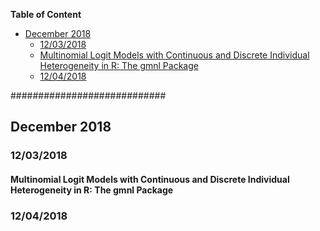**Table of Content** 

- [December 2018](#december-2018)
  * [12/03/2018](#12-03-2018)
  * [Multinomial Logit Models with Continuous and Discrete Individual Heterogeneity in R: The gmnl Package](#multinomial-logit-models-with-continuous-and-discrete-individual-heterogeneity-in-r--the-gmnl-package)
  * [12/04/2018](#12-04-2018)

############################







## December 2018



### 12/03/2018

#### Multinomial Logit Models with Continuous and Discrete Individual Heterogeneity in R: The gmnl Package







### 12/04/2018 





















